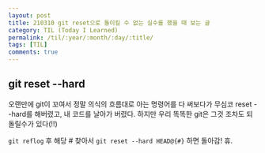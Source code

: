 ```yaml
---
layout: post
title: 210310 git reset으로 돌이킬 수 없는 실수를 했을 때 보는 글
category: TIL (Today I Learned)
permalink: /til/:year/:month/:day/:title/
tags: [TIL]
comments: true
---
```


## git reset --hard 

오랜만에 git이 꼬여서 정말 의식의 흐름대로 아는 명령어를 다 써보다가 무심코 reset --hard를 해버렸고, 내 코드를 날아가 버렸다. 
하지만 우리 똑똑한 git은 그것 조차도 되돌릴수가 있다(!!)

`git reflog` 후 해당 # 찾아서
`git reset --hard HEAD@{#}` 하면 돌아감!  휴.